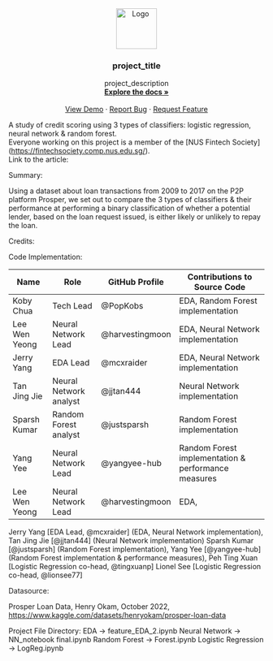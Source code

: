 <div align="center">
  <a href="https://github.com/github_username/repo_name">
    <img src="images/logo.png" alt="Logo" width="80" height="80">
  </a>

<h3 align="center">project_title</h3>

  <p align="center">
    project_description
    <br />
    <a href="https://github.com/github_username/repo_name"><strong>Explore the docs »</strong></a>
    <br />
    <br />
    <a href="https://github.com/github_username/repo_name">View Demo</a>
    ·
    <a href="https://github.com/github_username/repo_name/issues/new?labels=bug&template=bug-report---.md">Report Bug</a>
    ·
    <a href="https://github.com/github_username/repo_name/issues/new?labels=enhancement&template=feature-request---.md">Request Feature</a>
  </p>
</div>

A study of credit scoring using 3 types of classifiers: logistic regression, neural network & random forest.  
Everyone working on this project is a member of the [NUS Fintech Society] (https://fintechsociety.comp.nus.edu.sg/).  
Link to the article:   


Summary:  

Using a dataset about loan transactions from 2009 to 2017 on the P2P platform Prosper, we set out to compare the 3 types of classifiers & their performance at performing a binary classification of whether a potential lender, based on the loan request issued, is either likely or unlikely to repay the loan.  

Credits: 

Code Implementation:

| Name | Role | GitHub Profile | Contributions to Source Code
| --- | --- | --- | --- |
| Koby Chua | Tech Lead | @PopKobs | EDA, Random Forest implementation |
| Lee Wen Yeong | Neural Network Lead | @harvestingmoon | EDA, Neural Network implementation |
| Jerry Yang | EDA Lead | @mcxraider | EDA, Neural Network implementation |
| Tan Jing Jie | Neural Network analyst | @jjtan444 | Neural Network implementation |
| Sparsh Kumar | Random Forest analyst | @justsparsh | Random Forest implementation  |
| Yang Yee | Neural Network Lead | @yangyee-hub | Random Forest implementation & performance measures  |
| Lee Wen Yeong | Neural Network Lead | @harvestingmoon | EDA,  |

Jerry Yang [EDA Lead, @mcxraider] (EDA, Neural Network implementation), Tan Jing Jie [@jjtan444] (Neural Network implementation)
Sparsh Kumar [@justsparsh] (Random Forest implementation), Yang Yee [@yangyee-hub] (Random Forest implementation & performance measures), 
Peh Ting Xuan [Logistic Regression co-head, @tingxuanp] Lionel See [Logistic Regression co-head, @lionsee77]

Datasource:

Prosper Loan Data, Henry Okam, October 2022, https://www.kaggle.com/datasets/henryokam/prosper-loan-data


Project File Directory:
EDA -> feature_EDA_2.ipynb
Neural Network -> NN_notebook final.ipynb
Random Forest -> Forest.ipynb
Logistic Regression -> LogReg.ipynb
